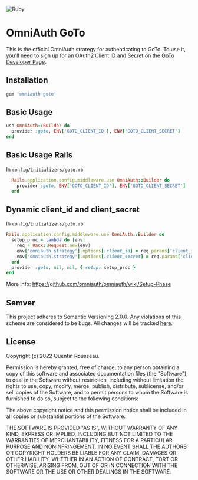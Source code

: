 ![Ruby](https://github.com/kwent/omniauth-goto/workflows/Ruby/badge.svg?branch=master)

# OmniAuth GoTo

This is the official OmniAuth strategy for authenticating to GoTo. To
use it, you'll need to sign up for an OAuth2 Client ID and Secret
on the [GoTo Developer Page](https://developer.logmeininc.com/clients).

## Installation

```ruby
gem 'omniauth-goto'
```

## Basic Usage

```ruby
use OmniAuth::Builder do
  provider :goto, ENV['GOTO_CLIENT_ID'], ENV['GOTO_CLIENT_SECRET']
end
```

## Basic Usage Rails

In `config/initializers/goto.rb`

```ruby
  Rails.application.config.middleware.use OmniAuth::Builder do
    provider :goto, ENV['GOTO_CLIENT_ID'], ENV['GOTO_CLIENT_SECRET']
  end
```

## Dynamic client_id and client_secret

In `config/initializers/goto.rb`

```ruby
Rails.application.config.middleware.use OmniAuth::Builder do
  setup_proc = lambda do |env|
    req = Rack::Request.new(env)
    env['omniauth.strategy'].options[:client_id] = req.params['client_id']
    env['omniauth.strategy'].options[:client_secret] = req.params['client_secret']
  end
  provider :goto, nil, nil, { setup: setup_proc }
end
```

More info: https://github.com/omniauth/omniauth/wiki/Setup-Phase

## Semver

This project adheres to Semantic Versioning 2.0.0. Any violations of this scheme are considered to be bugs.
All changes will be tracked [here](https://github.com/kwent/omniauth-goto/releases).

## License

Copyright (c) 2022 Quentin Rousseau.

Permission is hereby granted, free of charge, to any person obtaining a copy of this software and associated documentation files (the "Software"), to deal in the Software without restriction, including without limitation the rights to use, copy, modify, merge, publish, distribute, sublicense, and/or sell copies of the Software, and to permit persons to whom the Software is furnished to do so, subject to the following conditions:

The above copyright notice and this permission notice shall be included in all copies or substantial portions of the Software.

THE SOFTWARE IS PROVIDED "AS IS", WITHOUT WARRANTY OF ANY KIND, EXPRESS OR IMPLIED, INCLUDING BUT NOT LIMITED TO THE WARRANTIES OF MERCHANTABILITY, FITNESS FOR A PARTICULAR PURPOSE AND NONINFRINGEMENT. IN NO EVENT SHALL THE AUTHORS OR COPYRIGHT HOLDERS BE LIABLE FOR ANY CLAIM, DAMAGES OR OTHER LIABILITY, WHETHER IN AN ACTION OF CONTRACT, TORT OR OTHERWISE, ARISING FROM, OUT OF OR IN CONNECTION WITH THE SOFTWARE OR THE USE OR OTHER DEALINGS IN THE SOFTWARE.
